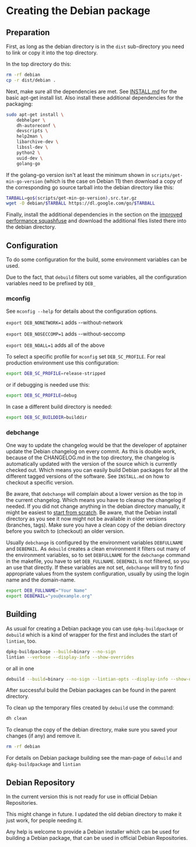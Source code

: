 # Creating the Debian package

## Preparation

First, as long as the debian directory is in the `dist` sub-directory
you need to link or copy it into the top directory.

In the top directory do this:

```sh
rm -rf debian
cp -r dist/debian .
```

Next, make sure all the dependencies are met. See
[INSTALL.md](../../INSTALL.md#install-system-dependencies)
for the basic apt-get install list.
Also install these additional dependencies for the packaging:

```sh
sudo apt-get install \
    debhelper \
    dh-autoreconf \
    devscripts \
    help2man \
    libarchive-dev \
    libssl-dev \
    python2 \
    uuid-dev \
    golang-go
```

If the golang-go version isn't at least the minimum shown in
`scripts/get-min-go-version` (which is the case on Debian 11)
then download a copy of the corresponding go source tarball into the
debian directory like this:

```sh
TARBALL=go$(scripts/get-min-go-version).src.tar.gz
wget -O debian/$TARBALL https://dl.google.com/go/$TARBALL
```

Finally, install the additional dependencies in the section on the
[improved performance squashfuse](../../INSTALL.md##installing-improved-performance-squashfuse_ll)
and download the additional files listed there into the debian directory.

## Configuration

To do some configuration for the build, some environment variables can
be used.

Due to the fact, that `debuild` filters out some variables, all the
configuration variables need to be prefixed by `DEB_`

### mconfig

See `mconfig --help` for details about the configuration options.

`export DEB_NONETWORK=1` adds --without-network

`export DEB_NOSECCOMP=1` adds --without-seccomp

`export DEB_NOALL=1`     adds all of the above

To select a specific profile for `mconfig` set `DEB_SC_PROFILE`.
For real production environment use this configuration:

```sh
export DEB_SC_PROFILE=release-stripped
```

or if debugging is needed use this:

```sh
export DEB_SC_PROFILE=debug
```

In case a different build directory is needed:

```sh
export DEB_SC_BUILDDIR=builddir
```

### debchange

One way to update the changelog would be that the developer of apptainer
update the Debian changelog on every commit. As this is double work, because
of the CHANGELOG.md in the top directory, the changelog is automatically
updated with the version of the source which is currently checked out.
Which means you can easily build Debian packages for all the different tagged
versions of the software. See `INSTALL.md` on how to checkout a specific
version.

Be aware, that `debchange` will complain about a lower version as the top in
the current changelog. Which means you have to cleanup the changelog if needed.
If you did not change anything in the debian directory manually, it might
be easiest to [start from scratch](#preparation).
Be aware, that the Debian install directory as you see it now might not
be available in older versions (branches, tags). Make sure you have a
clean copy of the debian directory before you switch to (checkout) an
older version.

Usually `debchange` is configured by the environment variables
`DEBFULLNAME` and `DEBEMAIL`. As `debuild` creates a clean environment it
filters out many of the environment variables, so to set `DEBFULLNAME` for
the `debchange` command in the makefile, you have to set `DEB_FULLNAME`.
`DEBEMAIL` is not filtered, so you an use that directly.
If these variables are not set, `debchange` will try to find appropriate
values from the system configuration, usually by using the login name
and the domain-name.

```sh
export DEB_FULLNAME="Your Name"
export DEBEMAIL="you@example.org"
```

## Building

As usual for creating a Debian package you can use `dpkg-buildpackage`
or `debuild` which is a kind of wrapper for the first and includes the start
of `lintian`, too.

```sh
dpkg-buildpackage --build=binary --no-sign
lintian --verbose --display-info --show-overrides
```

or all in one

```sh
debuild --build=binary --no-sign --lintian-opts --display-info --show-overrides
```

After successful build the Debian packages can be found in the parent directory.

To clean up the temporary files created by `debuild` use the command:

```sh
dh clean
```

To cleanup the copy of the debian directory, make sure you saved your
changes (if any) and remove it.

```sh
rm -rf debian
```

For details on Debian package building see the man-page of `debuild` and
`dpkg-buildpackage` and `lintian`

## Debian Repository

In the current version this is not ready for use in official
Debian Repositories.

This might change in future. I updated the old debian directory to make
it just work, for people needing it.

Any help is welcome to provide a Debian installer which can be used for
building a Debian package,
that can be used in official Debian Repositories.
